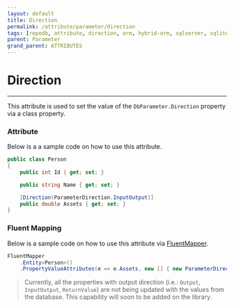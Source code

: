 ```yaml
---
layout: default
title: Direction
permalink: /attribute/parameter/direction
tags: [repodb, attribute, direction, orm, hybrid-orm, sqlserver, sqlite, mysql, postgresql]
parent: Parameter
grand_parent: ATTRIBUTES
---
```


# Direction

---

This attribute is used to set the value of the `DbParameter.Direction` property via a class property.

### Attribute

Below is a a sample code on how to use this attribute.

```csharp
public class Person
{
    public int Id { get; set; }

    public string Name { get; set; }

    [Direction(ParameterDirection.InputOutput)]
    public double Assets { get; set; }
}
```

### Fluent Mapping

Below is a sample code on how to use this attribute via [FluentMapper](/mapper/fluentmapper).

```csharp
FluentMapper
    .Entity<Person>()
    .PropertyValueAttributes(e => e.Assets, new [] { new ParameterDirectionAttribute(ParameterDirection.InputOutput) })
```

> Currently, all the properties with output direction (i.e.: `Output`, `InputOutput`, `ReturnValue`) are not being updated with the values from the database. This capability will soon to be added on the library.
